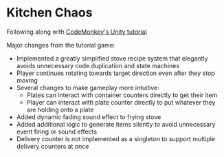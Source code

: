 # Kitchen Chaos

Following along with [CodeMonkey's Unity tutorial](https://www.youtube.com/watch?v=AmGSEH7QcDg&ab_channel=CodeMonkey)

Major changes from the tutorial game:

* Implemented a greatly simplified stove recipe system that elegantly avoids unnecessary code duplication and state machines
* Player continues rotating towards target direction even after they stop moving
* Several changes to make gameplay more intuitive:
  * Plates can interact with container counters directly to get their item
  * Player can interact with plate counter directly to put whatever they are holding onto a plate
* Added dynamic fading sound effect to frying stove
* Added additional logic to generate items silently to avoid unnecessary event firing or sound effects
* Delivery counter is not implemented as a singleton to support multiple delivery counters at once

